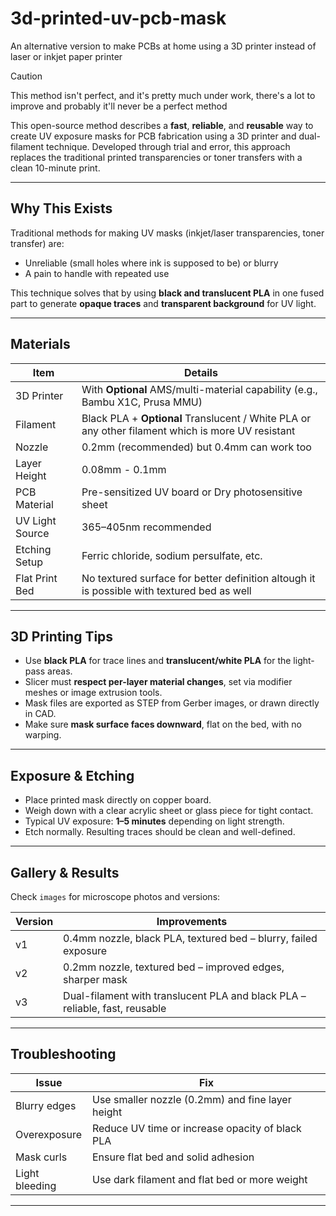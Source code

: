 # 3d-printed-uv-pcb-mask
An alternative version to make PCBs at home using a 3D printer instead of laser or inkjet paper printer

> [!CAUTION]
> This method isn't perfect, and it's pretty much under work, there's a lot to improve and probably it'll never be a perfect method

This open-source method describes a **fast**, **reliable**, and **reusable** way to create UV exposure masks for PCB fabrication using a 3D printer and dual-filament technique. Developed through trial and error, this approach replaces the traditional printed transparencies or toner transfers with a clean 10-minute print.

---

## Why This Exists

Traditional methods for making UV masks (inkjet/laser transparencies, toner transfer) are:
- Unreliable (small holes where ink is supposed to be) or blurry
- A pain to handle with repeated use

This technique solves that by using **black and translucent PLA** in one fused part to generate **opaque traces** and **transparent background** for UV light.

---

## Materials

| Item | Details |
|------|---------|
| 3D Printer | With **Optional** AMS/multi-material capability (e.g., Bambu X1C, Prusa MMU) |
| Filament | Black PLA + **Optional** Translucent / White PLA or any other filament which is more UV resistant|
| Nozzle | 0.2mm (recommended) but 0.4mm can work too|
| Layer Height | 0.08mm - 0.1mm|
| PCB Material | Pre-sensitized UV board or Dry photosensitive sheet |
| UV Light Source | 365–405nm recommended |
| Etching Setup | Ferric chloride, sodium persulfate, etc. |
| Flat Print Bed | No textured surface for better definition altough it is possible with textured bed as well |

---

## 3D Printing Tips

- Use **black PLA** for trace lines and **translucent/white PLA** for the light-pass areas.
- Slicer must **respect per-layer material changes**, set via modifier meshes or image extrusion tools.
- Mask files are exported as STEP from Gerber images, or drawn directly in CAD.
- Make sure **mask surface faces downward**, flat on the bed, with no warping.

---

## Exposure & Etching

- Place printed mask directly on copper board.
- Weigh down with a clear acrylic sheet or glass piece for tight contact.
- Typical UV exposure: **1–5 minutes** depending on light strength.
- Etch normally. Resulting traces should be clean and well-defined.

---

## Gallery & Results

Check `images` for microscope photos and versions:

| Version | Improvements |
|---------|--------------|
| v1 | 0.4mm nozzle, black PLA, textured bed – blurry, failed exposure |
| v2 | 0.2mm nozzle, textured bed – improved edges, sharper mask |
| v3 | Dual-filament with translucent PLA and black PLA – reliable, fast, reusable |

---

## Troubleshooting

| Issue | Fix |
|-------|-----|
| Blurry edges | Use smaller nozzle (0.2mm) and fine layer height |
| Overexposure | Reduce UV time or increase opacity of black PLA |
| Mask curls | Ensure flat bed and solid adhesion |
| Light bleeding | Use dark filament and flat bed or more weight|

---
